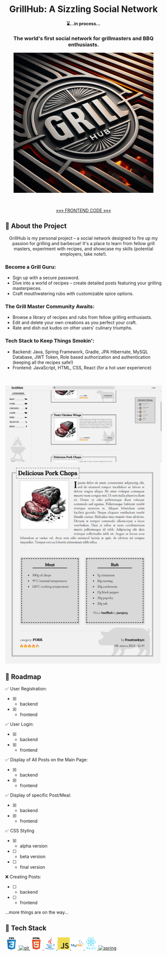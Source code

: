 <h1 align="center">GrillHub: A Sizzling Social Network</h1>
<h4 align="center">⌛...in process...</h3>
<h3 align="center">The world's first social network for grillmasters and BBQ enthusiasts.</h3>

<div align="center">

  <img align="center" src="https://github.com/dzordzie/grillhub-frontend/blob/master/src/assets/logo1.jpeg" link alt="logo" width=450 height=auto />

  <br>
  <br>
  <br>

[»»» FRONTEND CODE «««](https://github.com/dzordzie/grillhub-frontend)

</div>

## :star2: About the Project

<p align="center">
  GrillHub is my personal project – a social network designed to fire up my passion for grilling and barbecue! It's a place to learn from fellow grill masters, experiment with recipes, and showcase my skills (potential employers, take note!).
  
  <br>

  <h3>Become a Grill Guru:</h3>
  
  - Sign up with a secure password.
  - Dive into a world of recipes – create detailed posts featuring your grilling masterpieces.
  - Craft mouthwatering rubs with customizable spice options.

  <h3>The Grill Master Community Awaits:</h3>
  
  - Browse a library of recipes and rubs from fellow grilling enthusiasts.
  - Edit and delete your own creations as you perfect your craft.
  - Rate and dish out kudos on other users' culinary triumphs.

  <h3>Tech Stack to Keep Things Smokin':</h3>

  - Backend: Java, Spring Framework, Gradle, JPA Hibernate, MySQL Database, JWT Token, Role based authorization and authentication (keeping all the recipes safe!)
  - Frontend: JavaScript, HTML, CSS, React (for a hot user experience)

  <br>
  <br>
  
  <img align="center" src="https://github.com/dzordzie/grillhub-frontend/blob/master/src/assets/alpha-styling.jpg" link alt="layout" width=900 height=auto />
  <br>
  <img align="center" src="https://github.com/dzordzie/grillhub-frontend/blob/master/src/assets/alpha-styling-1.jpg" link alt="layout" width=500 height=auto />
</p>

## :compass: Roadmap

✅ User Registration:

- [x] - backend
- [x] - frontend <br>

✅ User Login:

- [x] -   backend
- [x] -   frontend <br>

✅ Display of All Posts on the Main Page:

- [x] - backend
- [x] - frontend <br>

✅ Display of specific Post/Meal:

- [x] - backend
- [x] - frontend <br>

✅ CSS Styling

- [x] - alpha version
- [ ] - beta version
- [ ] - final version

❌ Creating Posts:

- [ ] - backend
- [ ] - frontend <br>

...more things are on the way...

## :space_invader: Tech Stack

<p align="left"> <a href="https://www.w3schools.com/css/" target="_blank" rel="noreferrer"> <img src="https://raw.githubusercontent.com/devicons/devicon/master/icons/css3/css3-original-wordmark.svg" alt="css3" width="40" height="40"/> </a> <a href="https://git-scm.com/" target="_blank" rel="noreferrer"> <img src="https://www.vectorlogo.zone/logos/git-scm/git-scm-icon.svg" alt="git" width="40" height="40"/> </a> <a href="https://www.w3.org/html/" target="_blank" rel="noreferrer"> <img src="https://raw.githubusercontent.com/devicons/devicon/master/icons/html5/html5-original-wordmark.svg" alt="html5" width="40" height="40"/> </a> <a href="https://www.java.com" target="_blank" rel="noreferrer"> <img src="https://raw.githubusercontent.com/devicons/devicon/master/icons/java/java-original.svg" alt="java" width="40" height="40"/> </a> <a href="https://developer.mozilla.org/en-US/docs/Web/JavaScript" target="_blank" rel="noreferrer"> <img src="https://raw.githubusercontent.com/devicons/devicon/master/icons/javascript/javascript-original.svg" alt="javascript" width="40" height="40"/> </a> <a href="https://www.mysql.com/" target="_blank" rel="noreferrer"> <img src="https://raw.githubusercontent.com/devicons/devicon/master/icons/mysql/mysql-original-wordmark.svg" alt="mysql" width="40" height="40"/> </a> <a href="https://reactjs.org/" target="_blank" rel="noreferrer"> <img src="https://raw.githubusercontent.com/devicons/devicon/master/icons/react/react-original-wordmark.svg" alt="react" width="40" height="40"/> </a> <a href="https://spring.io/" target="_blank" rel="noreferrer"> <img src="https://www.vectorlogo.zone/logos/springio/springio-icon.svg" alt="spring" width="40" height="40"/> </a> </p>

